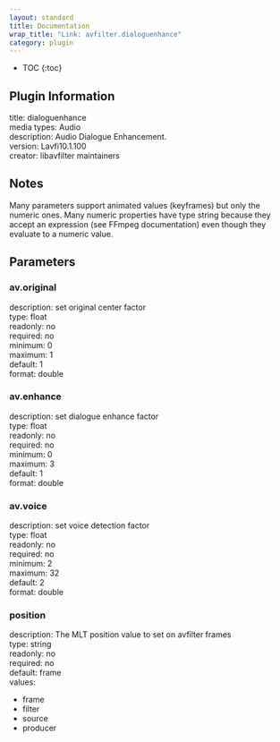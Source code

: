 ```yaml
---
layout: standard
title: Documentation
wrap_title: "Link: avfilter.dialoguenhance"
category: plugin
---
```

* TOC
{:toc}

## Plugin Information

title: dialoguenhance  
media types:
Audio  
description: Audio Dialogue Enhancement.  
version: Lavfi10.1.100  
creator: libavfilter maintainers  

## Notes

Many parameters support animated values (keyframes) but only the numeric ones. Many numeric properties have type string because they accept an expression (see FFmpeg documentation) even though they evaluate to a numeric value.

## Parameters

### av.original

  
description:
set original center factor  
type: float  
readonly: no  
required: no  
minimum: 0  
maximum: 1  
default: 1  
format: double  

### av.enhance

  
description:
set dialogue enhance factor  
type: float  
readonly: no  
required: no  
minimum: 0  
maximum: 3  
default: 1  
format: double  

### av.voice

  
description:
set voice detection factor  
type: float  
readonly: no  
required: no  
minimum: 2  
maximum: 32  
default: 2  
format: double  

### position

  
description:
The MLT position value to set on avfilter frames  
type: string  
readonly: no  
required: no  
default: frame  
values:  

* frame
* filter
* source
* producer

